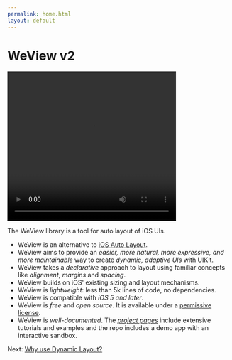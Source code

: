 ```yaml
---
permalink: home.html
layout: default
---
```


WeView v2
==

<!-- TEMPLATE START -->

<video WIDTH="380" HEIGHT="336" AUTOPLAY="true" controls="true" LOOP="true" class="embedded_video" >
    <source src="videos/video-0B5E4E43-ADD2-4902-8AAD-A1FFCF59B43B-27835-0001146B25ED0B9E.mp4" type="video/mp4" />
    <source src="videos/video-0B5E4E43-ADD2-4902-8AAD-A1FFCF59B43B-27835-0001146B25ED0B9E.webm" type="video/webm" />
</video>

The WeView library is a tool for auto layout of iOS UIs. 

* WeView is an alternative to [iOS Auto Layout](https://developer.apple.com/library/ios/documentation/UserExperience/Conceptual/AutolayoutPG/Articles/Introduction.html).
* WeView aims to provide an _easier, more natural, more expressive, and more maintainable_ way to create _dynamic, adaptive UIs_ with UIKit.
* WeView takes a _declarative_ approach to layout using familiar concepts like _alignment_, _margins_ and _spacing_. 
* WeView builds on iOS' existing sizing and layout mechanisms.  
* WeView is _lightweight_: less than 5k lines of code, no dependencies.
* WeView is compatible with _iOS 5 and later_. 
* WeView is _free_ and _open source_. It is available under a [permissive license](License.html).
* WeView is _well-documented_. The _[project pages](http://charlesmchen.github.io/WeView2/)_ include extensive tutorials and examples and the repo includes a demo app with an interactive sandbox.

<!-- TEMPLATE END -->

Next\: [Why use Dynamic Layout?](whyAutolayout.html)